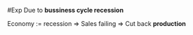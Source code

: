 #Exp
Due to **bussiness cycle recession**

Economy := recession => Sales failing => Cut back **production**


